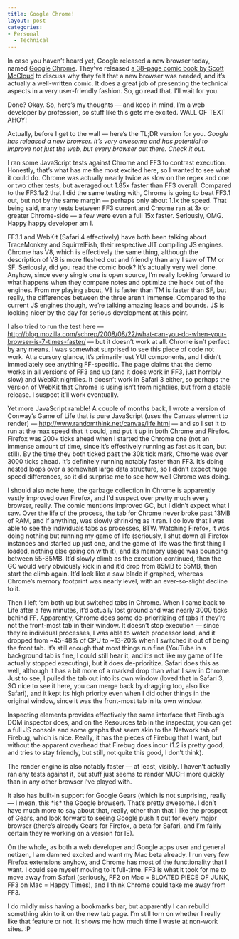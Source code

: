 ```yaml
---
title: Google Chrome!
layout: post
categories:
- Personal
  - Technical
---
```

In case you haven’t heard yet, Google released a new browser today, named [Google Chrome][1]. They’ve released [a 38-page comic book by Scott McCloud][2] to discuss why they felt that a new browser was needed, and it’s actually a well-written comic. It does a great job of presenting the technical aspects in a very user-friendly fashion. So, go read that. I’ll wait for you.

Done? Okay. So, here’s my thoughts — and keep in mind, I’m a web developer by profession, so stuff like this gets me excited. WALL OF TEXT AHOY!

Actually, before I get to the wall — here’s the TL;DR version for you. *Google has released a new browser. It’s very awesome and has potential to improve not just the web, but every browser out there. Check it out.*  
  
I ran some JavaScript tests against Chrome and FF3 to contrast execution. Honestly, that’s what has me the most excited here, so I wanted to see what it could do. Chrome was actually nearly twice as slow on the regex and one or two other tests, but averaged out 1.85x faster than FF3 overall. Compared to the FF3.1a2 that I did the same testing with, Chrome is going to beat FF3.1 out, but not by the same margin — perhaps only about 1.1x the speed. That being said, many tests between FF3 current and Chrome ran at 3x or greater Chrome-side — a few were even a full 15x faster. Seriously, OMG. Happy happy developer am I.

FF3.1 and WebKit (Safari 4 effectively) have both been talking about TraceMonkey and SquirrelFish, their respective JIT compiling JS engines. Chrome has V8, which is effectively the same thing, although the description of V8 is more fleshed out and friendly than any I saw of TM or SF. Seriously, did you read the comic book? It’s actually very well done. Anyhow, since every single one is open source, I’m really looking forward to what happens when they compare notes and optimize the heck out of the engines. From my playing about, V8 is faster than TM is faster than SF, but really, the differences between the three aren’t immense. Compared to the current JS engines though, we’re talking amazing leaps and bounds. JS is looking nicer by the day for serious development at this point.

I also tried to run the test here — http://blog.mozilla.com/schrep/2008/08/22/what-can-you-do-when-your-browser-is-7-times-faster/ — but it doesn’t work at all. Chrome isn’t perfect by any means. I was somewhat surprised to see this piece of code not work. At a cursory glance, it’s primarily just YUI components, and I didn’t immediately see anything FF-specific. The page claims that the demo works in all versions of FF3 and up (and it does work in FF3, just horribly slow) and WebKit nightlies. It doesn’t work in Safari 3 either, so perhaps the version of WebKit that Chrome is using isn’t from nightlies, but from a stable release. I suspect it’ll work eventually.

Yet more JavaScript ramble! A couple of months back, I wrote a version of Conway’s Game of Life that is pure JavaScript (uses the Canvas element to render) — http://www.randomthink.net/canvas/life.html — and so I set it to run at the max speed that it could, and put it up in both Chrome and Firefox. Firefox was 200+ ticks ahead when I started the Chrome one (not an immense amount of time, since it’s effectively running as fast as it can, but still). By the time they both ticked past the 30k tick mark, Chrome was over 3000 ticks ahead. It’s definitely running notably faster than FF3. It’s doing nested loops over a somewhat large data structure, so I didn’t expect huge speed differences, so it did surprise me to see how well Chrome was doing.

I should also note here, the garbage collection in Chrome is apparently vastly improved over Firefox, and I’d suspect over pretty much every browser, really. The comic mentions improved GC, but I didn’t expect what I saw. Over the life of the process, the tab for Chrome never broke past 13MB of RAM, and if anything, was slowly shrinking as it ran. I do love that I was able to see the individuals tabs as processes, BTW. Watching Firefox, it was doing nothing but running my game of life (seriously, I shut down all Firefox instances and started up just one, and the game of life was the first thing I loaded, nothing else going on with it), and its memory usage was bouncing between 55-85MB. It’d slowly climb as the execution continued, then the GC would very obviously kick in and it’d drop from 85MB to 55MB, then start the climb again. It’d look like a saw blade if graphed, whereas Chrome’s memory footprint was nearly level, with an ever-so-slight decline to it.

Then I left ‘em both up but switched tabs in Chrome. When I came back to Life after a few minutes, it’d actually lost ground and was nearly 3000 ticks behind FF. Apparently, Chrome does some de-prioritizing of tabs if they’re not the front-most tab in their window. It doesn’t stop execution — since they’re individual processes, I was able to watch processor load, and it dropped from ~45-48% of CPU to ~13-20% when I switched it out of being the front tab. It’s still enough that most things run fine (YouTube in a background tab is fine, I could still hear it, and it’s not like my game of life actually stopped executing), but it does de-prioritize. Safari does this as well, although it has a bit more of a marked drop than what I saw in Chrome. Just to see, I pulled the tab out into its own window (loved that in Safari 3, SO nice to see it here, you can merge back by dragging too, also like Safari), and it kept its high priority even when I did other things in the original window, since it was the front-most tab in its own window.

Inspecting elements provides effectively the same interface that Firebug’s DOM inspector does, and on the Resources tab in the inspector, you can get a full JS console and some graphs that seem akin to the Network tab of Firebug, which is nice. Really, it has the pieces of Firebug that I want, but without the apparent overhead that Firebug does incur (1.2 is pretty good, and tries to stay friendly, but still, not quite this good, I don’t think).

The render engine is also notably faster — at least, visibly. I haven’t actually ran any tests against it, but stuff just seems to render MUCH more quickly than in any other browser I’ve played with.

It also has built-in support for Google Gears (which is not surprising, really — I mean, this \*is\* the Google browser). That’s pretty awesome. I don’t have much more to say about that, really, other than that I like the prospect of Gears, and look forward to seeing Google push it out for every major browser (there’s already Gears for Firefox, a beta for Safari, and I’m fairly certain they’re working on a version for IE).

On the whole, as both a web developer and Google apps user and general netizen, I am damned excited and want my Mac beta already. I run very few Firefox extensions anyhow, and Chrome has most of the functionality that I want. I could see myself moving to it full-time. FF3 is what it took for me to move away from Safari (seriously, FF2 on Mac = BLOATED PIECE OF JUNK, FF3 on Mac = Happy Times), and I think Chrome could take me away from FF3.

I do mildly miss having a bookmarks bar, but apparently I can rebuild something akin to it on the new tab page. I’m still torn on whether I really like that feature or not. It shows me how much time I waste at non-work sites. :P

 [1]: http://www.google.com/chrome
 [2]: http://www.google.com/googlebooks/chrome/